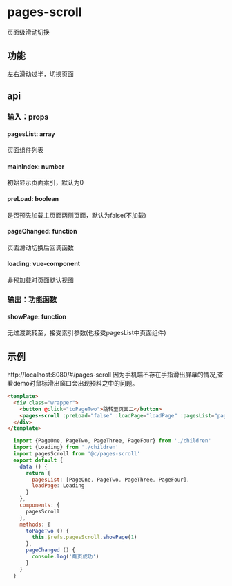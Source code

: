 # pages-scroll
页面级滑动切换
## 功能
左右滑动过半，切换页面

## api

### 输入：props

#### pagesList: array
页面组件列表
#### mainIndex: number
初始显示页面索引，默认为0
#### preLoad: boolean
是否预先加载主页面两侧页面，默认为false(不加载)
#### pageChanged: function
页面滑动切换后回调函数
#### loading: vue-component
非预加载时页面默认视图

### 输出：功能函数

#### showPage: function
无过渡跳转至，接受索引参数(也接受pagesList中页面组件)


## 示例
http://localhost:8080/#/pages-scroll
因为手机端不存在手指滑出屏幕的情况,查看demo时鼠标滑出窗口会出现预料之中的问题。

```html
<template>
  <div class="wrapper">
    <button @click="toPageTwo">跳转至页面二</button>
    <pages-scroll :preLoad="false" :loadPage="loadPage" :pagesList="pagesList" ref="pagesScroll" :pageChanged="pageChanged"></pages-scroll>
  </div>
</template>
```
```js
  import {PageOne, PageTwo, PageThree, PageFour} from './children'
  import {Loading} from './children'
  import pagesScroll from '@c/pages-scroll'
  export default {
    data () {
      return {
        pagesList: [PageOne, PageTwo, PageThree, PageFour],
        loadPage: Loading
      }
    },
    components: {
      pagesScroll
    },
    methods: {
      toPageTwo () {
        this.$refs.pagesScroll.showPage(1)
      },
      pageChanged () {
        console.log('翻页成功')
      }
    }
  }
```
